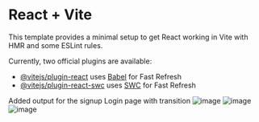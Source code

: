# React + Vite

This template provides a minimal setup to get React working in Vite with HMR and some ESLint rules.

Currently, two official plugins are available:

- [@vitejs/plugin-react](https://github.com/vitejs/vite-plugin-react/blob/main/packages/plugin-react/README.md) uses [Babel](https://babeljs.io/) for Fast Refresh
- [@vitejs/plugin-react-swc](https://github.com/vitejs/vite-plugin-react-swc) uses [SWC](https://swc.rs/) for Fast Refresh

Added output for the signup Login page with transition
![image](https://github.com/P-Bhuvanesh/MERN-Tasks/assets/148686860/23102754-b06a-4bb5-998b-bda5e23a47b2)
![image](https://github.com/P-Bhuvanesh/MERN-Tasks/assets/148686860/f15866f6-a2aa-4b34-939e-7cf12fd56794)
![image](https://github.com/P-Bhuvanesh/MERN-Tasks/assets/148686860/d9268d9d-f9ea-41d5-9d6b-aaab9763984f)
